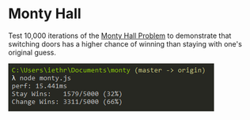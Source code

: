 # Monty Hall

Test 10,000 iterations of the [Monty Hall Problem](https://en.wikipedia.org/wiki/Monty_Hall_problem) to demonstrate that switching doors has a higher chance of winning than staying with one's original guess.

![result](results.png)